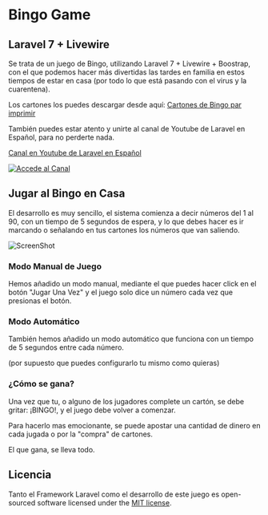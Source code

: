 
# Bingo Game
## Laravel 7 + Livewire

Se trata de un juego de Bingo, utilizando Laravel 7 + Livewire + Boostrap, con el que podemos hacer más divertidas las tardes en familia en estos tiempos de estar en casa (por todo lo que está pasando con el virus y la cuarentena).

Los cartones los puedes descargar desde aquí: [Cartones de Bingo par imprimir](http://www.bingo.es/cartones-bingo/)

También puedes estar atento y unirte al canal de Youtube de Laravel en Español, para no perderte nada.

[Canal en Youtube de Laravel en Español](https://www.youtube.com/channel/UCmVRBLIWMGFTlilVWLdbVoQ)

[![Accede al Canal](https://i.ibb.co/8X3ssKB/youtube2.png)](https://www.youtube.com/channel/UCmVRBLIWMGFTlilVWLdbVoQ)

## Jugar al Bingo en Casa

El desarrollo es muy sencillo, el sistema comienza a decir números del 1 al 90, con un tiempo de 5 segundos de espera, y lo que debes hacer es ir marcando o señalando en tus cartones los números que van saliendo.

![ScreenShot](https://fileserver.aganplus.com/ficheros/download/wYqZcLopqyXLvbRQIacCeUtEk7wjtd5lPD4c7Iabd4sct8pgautwBHxEhjwifNYb)

### Modo Manual de Juego

Hemos añadido un modo manual, mediante el que puedes hacer click en el botón "Jugar Una Vez" y el juego solo dice un número cada vez que presionas el botón.

### Modo Automático

También hemos añadido un modo automático que funciona con un tiempo de 5 segundos entre cada número.

(por supuesto que puedes configurarlo tu mismo como quieras)

### ¿Cómo se gana?

Una vez que tu, o alguno de los jugadores complete un cartón, se debe gritar: ¡BINGO!, y el juego debe volver a comenzar.

Para hacerlo mas emocionante, se puede apostar una cantidad de dinero en cada jugada o por la "compra" de cartones.

El que gana, se lleva todo.

## Licencia

Tanto el Framework Laravel como el desarrollo de este juego es open-sourced software licensed under the [MIT license](https://opensource.org/licenses/MIT).
